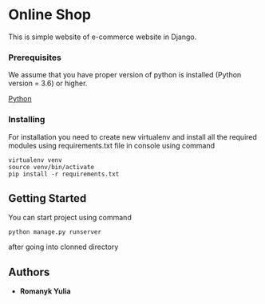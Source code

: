# Online Shop

This is simple website of e-commerce website in Django.

### Prerequisites

We assume that you have proper version of python is installed (Python version = 3.6) or higher.

[Python](https://www.python.org/downloads/)

### Installing

For installation you need to create new virtualenv and install all the required modules using requirements.txt file in console using command

```
virtualenv venv
source venv/bin/activate
pip install -r requirements.txt
```

## Getting Started

You can start project using command

```
python manage.py runserver
```

after going into clonned directory

## Authors

- **Romanyk Yulia**

